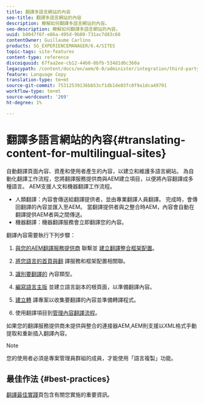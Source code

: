 ```yaml
---
title: 翻譯多語言網站的內容
seo-title: 翻譯多語言網站的內容
description: 瞭解如何翻譯多語言網站的內容。
seo-description: 瞭解如何翻譯多語言網站的內容。
uuid: b8047f6f-e86a-495d-9b80-731ac7d83c66
contentOwner: Guillaume Carlino
products: SG_EXPERIENCEMANAGER/6.4/SITES
topic-tags: site-features
content-type: reference
discoiquuid: 67faa2ee-cb12-44b0-8bfb-534d1d6c360a
legacypath: /content/docs/en/aem/6-0/administer/integration/third-party-services/machine-translation
feature: Language Copy
translation-type: tm+mt
source-git-commit: 75312539136bb53cf1db1de03fc0f9a1dca49791
workflow-type: tm+mt
source-wordcount: '269'
ht-degree: 1%

---
```



# 翻譯多語言網站的內容{#translating-content-for-multilingual-sites}

自動翻譯頁面內容、資產和使用者產生的內容，以建立和維護多語言網站。 為自動化翻譯工作流程，您將翻譯服務提供商與AEM建立項目，以便將內容翻譯成多種語言。 AEM支援人文和機器翻譯工作流程。

* 人類翻譯：內容會傳送給翻譯提供者，並由專業翻譯人員翻譯。 完成時，會傳回翻譯的內容並匯入至AEM。 當翻譯提供者與之整合時AEM，內容會自動在翻譯提供AEM者與之間傳送。
* 機器翻譯：機器翻譯服務會立即翻譯您的內容。

翻譯內容需要執行下列步驟：

1. [與您的AEM翻譯服務提供商](/help/sites-administering/tc-tic.md#connecting-to-a-translation-service-provider) 聯繫並 [建立翻譯整合框架配置](/help/sites-administering/tc-tic.md)。

1. [將您語言的首頁與翻](/help/sites-administering/tc-tic.md#configuring-pages-for-translation) 譯服務和框架配置相關聯。
1. [識別要翻譯的](/help/sites-administering/tc-rules.md) 內容類型。
1. [編寫語言主版](/help/sites-administering/tc-prep.md) 並建立語言副本的根頁面，以準備翻譯內容。
1. [建立轉](/help/sites-administering/tc-manage.md) 譯專案以收集要翻譯的內容並準備轉譯程式。
1. 使用翻譯項目到[管理內容翻譯流程](/help/sites-administering/tc-manage.md)。

如果您的翻譯服務提供商未提供與整合的連接器AEM,AEM則支援以XML格式手動提取和重新插入翻譯內容。

>[!NOTE]
>
>您的使用者必須是專案管理員群組的成員，才能使用「語言複製」功能。

## 最佳作法 {#best-practices}

[翻譯最佳實踐](/help/sites-administering/tc-bp.md)頁包含有關您實施的重要資訊。
